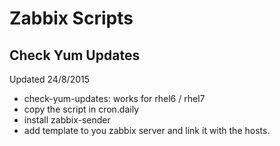 Zabbix Scripts
==============

Check Yum Updates
-----------------
Updated 24/8/2015

* check-yum-updates: works for rhel6 / rhel7
* copy the script in cron.daily
* install zabbix-sender
* add template to you zabbix server and link it with the hosts.


